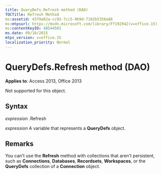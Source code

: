 ```yaml
---
title: QueryDefs.Refresh method (DAO)
TOCTitle: Refresh Method
ms:assetid: 4379a02a-cc92-7cc5-969d-7102b5356e88
ms:mtpsurl: https://msdn.microsoft.com/library/Ff192942(v=office.15)
ms:contentKeyID: 48544501
ms.date: 09/18/2015
mtps_version: v=office.15
localization_priority: Normal
---
```


# QueryDefs.Refresh method (DAO)


**Applies to**: Access 2013, Office 2013

Not supported for this object.

## Syntax

*expression* .Refresh

*expression* A variable that represents a **QueryDefs** object.

## Remarks

You can't use the **Refresh** method with collections that aren't persistent, such as **Connections**, **Databases**, **Recordsets**, **Workspaces**, or the **QueryDefs** collection of a **Connection** object.

